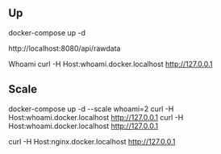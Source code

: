 ## Up

docker-compose up -d

http://localhost:8080/api/rawdata

Whoami
curl -H Host:whoami.docker.localhost http://127.0.0.1

## Scale
docker-compose up -d --scale whoami=2
curl -H Host:whoami.docker.localhost http://127.0.0.1
curl -H Host:whoami.docker.localhost http://127.0.0.1

curl -H Host:nginx.docker.localhost http://127.0.0.1
